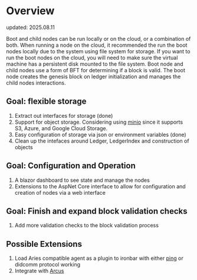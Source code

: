 # Overview
updated: 2025.08.11

Boot and child nodes can be run locally or on the cloud, or a combination of both.  When running a node on the cloud, it recommended the run
the boot nodes locally due to the system using file system for storage.  If you want to run the boot nodes on the cloud, you will need to make sure
the virtual machine has a persistent disk mounted to the file system.  Boot node and child nodes use a form of BFT for determining
if a block is valid.  The boot node creates the genesis block on ledger initialization and manages the child nodes interactions.

## Goal:  flexible storage
1. Extract out interfaces for storage (done)
2. Support for object storage.  Considering using [minio](https://github.com/minio/minio-dotnet) since it supports S3, Azure, and Google Cloud Storage.
3. Easy configuration of storage via json or environment variables (done)  
4. Clean up the intefaces around Ledger, LedgerIndex and construction of objects

## Goal: Configuration and Operation
1. A blazor dashboard to see state and manage the nodes 
2. Extensions to the AspNet Core interface to allow for configuration and creation of nodes via a web interface

## Goal: Finish and expand block validation checks
1. Add more validation checks to the block validation process

## Possible Extensions
1. Load Aries compatible agent as a plugin to ironbar with either [ping](https://github.com/hyperledger/aries-rfcs/tree/master/features/0048-trust-ping) or didcomm protocol working
2. Integrate with [Arcus](https://github.com/tatmanblue/Arcus)  

